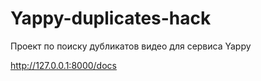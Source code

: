 # Yappy-duplicates-hack
Проект по поиску дубликатов видео для сервиса Yappy


http://127.0.0.1:8000/docs